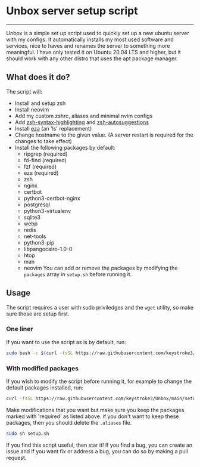 # Unbox server setup script

---

Unbox is a simple set up script used to quickly set up a new ubuntu server with my configs. It automatically installs my most used software and services,
nice to haves and renames the server to something more meaningful. I have only tested it on Ubuntu 20.04 LTS and higher, but it should work with any other distro that uses the apt package manager.

## What does it do?
The script will:
 - Install and setup zsh
 - Install neovim
 - Add my custom zshrc, aliases and minimal nvim configs
 - Add [zsh-syntax-highlighting](https://github.com/zsh-users/zsh-syntax-highlighting/) and [zsh-autosuggestions](https://github.com/zsh-users/zsh-syntax-highlighting/archive/refs/heads/master.zip)
 - Install [eza](https://eza.rocks) (an 'ls' replacement)
 - Change hostname to the given value. (A server restart is required for the changes to take effect)
 - Install the following packages by default:
    - ripgrep (required)
    - fd-find (required)
    - fzf (required)
    - eza (required)
    - zsh
    - nginx
    - certbot
    - python3-certbot-nginx
    - postgresql
    - python3-virtualenv
    - sqlite3
    - webp
    - redis
    - net-tools
    - python3-pip
    - libpangocairo-1.0-0
    - htop
    - man
    - neovim
   You can add or remove the packages by modifying the `packages` array in `setup.sh` before running it.

## Usage

The script requires a user with sudo priviledges and the `wget` utility, so make sure those are setup first.

### One liner
If you want to use the script as is by default, run:
```bash
sudo bash -c $(curl -fsSL https://raw.githubusercontent.com/keystroke3/Unbox/main/setup.sh)
```

### With modified packages
If you wish to modify the script before running it, for example to change the default packages installed, run:
```bash
curl -fsSL https://raw.githubusercontent.com/keystroke3/Unbox/main/setup.sh > setup.sh
```
Make modifications that you want but make sure you keep the packages marked with 'required' as listed above. if you don't want to keep these packages, then you should delete the `.aliases` file.

```bash
sudo sh setup.sh
```
If you find this script useful, then star it! If you find a bug, you can create an issue and if you want fix or address a bug, you can do so by making a pull request.

